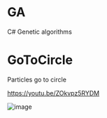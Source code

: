 # GA
 C# Genetic algorithms

# GoToCircle

Particles go to circle

https://youtu.be/ZOkvpz5RYDM

![image](https://github.com/tltrus/GA/assets/77125487/8a53dce8-ac14-4248-a3e5-6b893ae5c425)
